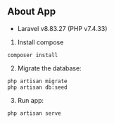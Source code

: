 ## About App
- Laravel v8.83.27 (PHP v7.4.33)
1. Install compose
```
composer install
```
2. Migrate the database:
```
php artisan migrate
php artisan db:seed
```
3. Run app:
```
php artisan serve
```
